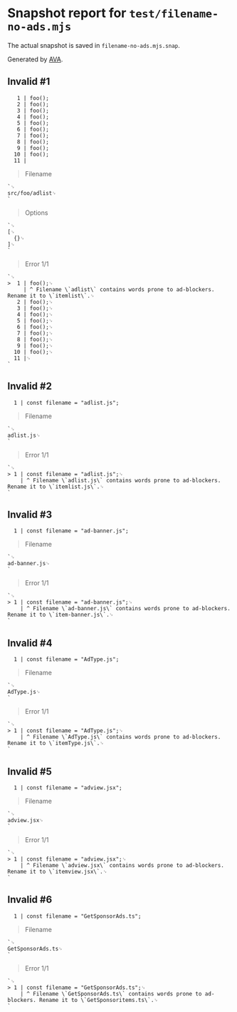 # Snapshot report for `test/filename-no-ads.mjs`

The actual snapshot is saved in `filename-no-ads.mjs.snap`.

Generated by [AVA](https://avajs.dev).

## Invalid #1
       1 | foo();
       2 | foo();
       3 | foo();
       4 | foo();
       5 | foo();
       6 | foo();
       7 | foo();
       8 | foo();
       9 | foo();
      10 | foo();
      11 |

> Filename

    `␊
    src/foo/adlist␊
    `

> Options

    `␊
    [␊
      {}␊
    ]␊
    `

> Error 1/1

    `␊
    >  1 | foo();␊
         | ^ Filename \`adlist\` contains words prone to ad-blockers. Rename it to \`itemlist\`.␊
       2 | foo();␊
       3 | foo();␊
       4 | foo();␊
       5 | foo();␊
       6 | foo();␊
       7 | foo();␊
       8 | foo();␊
       9 | foo();␊
      10 | foo();␊
      11 |␊
    `

## Invalid #2
      1 | const filename = "adlist.js";

> Filename

    `␊
    adlist.js␊
    `

> Error 1/1

    `␊
    > 1 | const filename = "adlist.js";␊
        | ^ Filename \`adlist.js\` contains words prone to ad-blockers. Rename it to \`itemlist.js\`.␊
    `

## Invalid #3
      1 | const filename = "ad-banner.js";

> Filename

    `␊
    ad-banner.js␊
    `

> Error 1/1

    `␊
    > 1 | const filename = "ad-banner.js";␊
        | ^ Filename \`ad-banner.js\` contains words prone to ad-blockers. Rename it to \`item-banner.js\`.␊
    `

## Invalid #4
      1 | const filename = "AdType.js";

> Filename

    `␊
    AdType.js␊
    `

> Error 1/1

    `␊
    > 1 | const filename = "AdType.js";␊
        | ^ Filename \`AdType.js\` contains words prone to ad-blockers. Rename it to \`itemType.js\`.␊
    `

## Invalid #5
      1 | const filename = "adview.jsx";

> Filename

    `␊
    adview.jsx␊
    `

> Error 1/1

    `␊
    > 1 | const filename = "adview.jsx";␊
        | ^ Filename \`adview.jsx\` contains words prone to ad-blockers. Rename it to \`itemview.jsx\`.␊
    `

## Invalid #6
      1 | const filename = "GetSponsorAds.ts";

> Filename

    `␊
    GetSponsorAds.ts␊
    `

> Error 1/1

    `␊
    > 1 | const filename = "GetSponsorAds.ts";␊
        | ^ Filename \`GetSponsorAds.ts\` contains words prone to ad-blockers. Rename it to \`GetSponsoritems.ts\`.␊
    `
